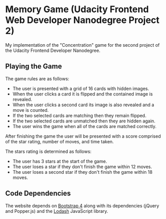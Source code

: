# Memory Game (Udacity Frontend Web Developer Nanodegree Project 2)
My implementation of the "Concentration" game for the second project of the Udacity Frontend Developer Nanodegree.


## Playing the Game
The game rules are as follows:

* The user is presented with a grid of 16 cards with hidden images.
* When the user clicks a card it is flipped and the contained image is revealed.
* When the user clicks a second card its image is also revealed and a move is counted.
* If the two selected cards are matching then they remain flipped.
* If the two selected cards are unmatched then they are hidden again.
* The user wins the game when all of the cards are matched correctly.

After finishing the game the user will be presented with a score comprised of the star rating, number of moves, 
and time taken.

The stars rating is determined as follows:

* The user has 3 stars at the start of the game.
* The user loses a star if they don't finish the game within 12 moves.
* The user loses a second star if they don't finish the game within 18 moves.


## Code Dependencies
The website depends on [Bootstrap 4](https://getbootstrap.com/) along with its dependencies (jQuery and Popper.js)
and the [Lodash](https://lodash.com/) JavaScript library.
